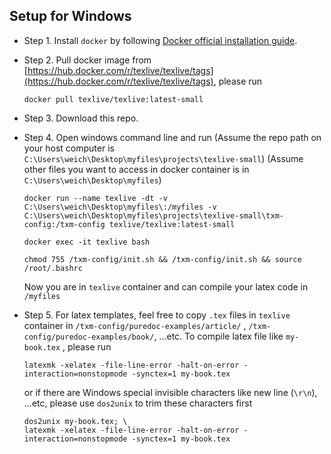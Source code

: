 
## Setup for Windows

* Step 1. Install `docker` by following [Docker official installation guide](https://docs.docker.com/install/).

* Step 2. Pull docker image from [https://hub.docker.com/r/texlive/texlive/tags](https://hub.docker.com/r/texlive/texlive/tags), please run
  ```
  docker pull texlive/texlive:latest-small
  ```

* Step 3. Download this repo.

* Step 4. Open windows command line and run
  (Assume the repo path on your host computer is `C:\Users\weich\Desktop\myfiles\projects\texlive-small`)
  (Assume other files you want to access in docker container is in `C:\Users\weich\Desktop\myfiles`)
  ```
  docker run --name texlive -dt -v C:\Users\weich\Desktop\myfiles\:/myfiles -v C:\Users\weich\Desktop\myfiles\projects\texlive-small\txm-config:/txm-config texlive/texlive:latest-small
  ```

  ```
  docker exec -it texlive bash
  ```
  
  ```
  chmod 755 /txm-config/init.sh && /txm-config/init.sh && source /root/.bashrc
  ```
  
  Now you are in `texlive` container and can compile your latex code in `/myfiles`

* Step 5. For latex templates, feel free to copy `.tex` files in `texlive` container in `/txm-config/puredoc-examples/article/` , `/txm-config/puredoc-examples/book/`, ...etc. To compile latex file like `my-book.tex` , please run
  ```
  latexmk -xelatex -file-line-error -halt-on-error -interaction=nonstopmode -synctex=1 my-book.tex
  ```
  or if there are Windows special invisible characters like new line (`\r\n`), ...etc, please use `dos2unix` to trim these characters first
  ```
  dos2unix my-book.tex; \
  latexmk -xelatex -file-line-error -halt-on-error -interaction=nonstopmode -synctex=1 my-book.tex
  ```